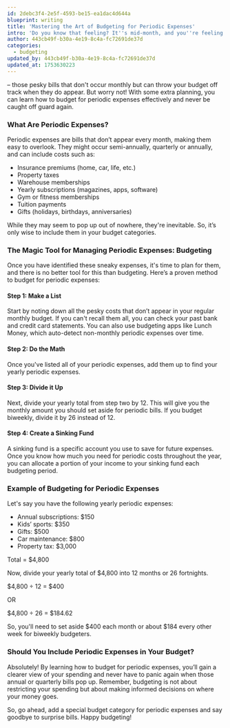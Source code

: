 ```yaml
---
id: 2debc3f4-2e5f-4593-be15-ea1dac4d644a
blueprint: writing
title: 'Mastering the Art of Budgeting for Periodic Expenses'
intro: 'Do you know that feeling? It''s mid-month, and you''re feeling good about your budget. You''ve managed your expenses well, even saved a little something for...'
author: 443cb49f-b30a-4e19-8c4a-fc72691de37d
categories:
  - budgeting
updated_by: 443cb49f-b30a-4e19-8c4a-fc72691de37d
updated_at: 1753630223
---
```

– those pesky bills that don't occur monthly but can throw your budget off track when they do appear. But worry not! With some extra planning, you can learn how to budget for periodic expenses effectively and never be caught off guard again.

### What Are Periodic Expenses?

Periodic expenses are bills that don’t appear every month, making them easy to overlook. They might occur semi-annually, quarterly or annually, and can include costs such as:

- Insurance premiums (home, car, life, etc.)
- Property taxes
- Warehouse memberships
- Yearly subscriptions (magazines, apps, software)
- Gym or fitness memberships
- Tuition payments
- Gifts (holidays, birthdays, anniversaries)

While they may seem to pop up out of nowhere, they're inevitable. So, it’s only wise to include them in your budget categories.

### The Magic Tool for Managing Periodic Expenses: Budgeting
Once you have identified these sneaky expenses, it's time to plan for them, and there is no better tool for this than budgeting. Here’s a proven method to budget for periodic expenses:

#### Step 1: Make a List
Start by noting down all the pesky costs that don’t appear in your regular monthly budget. If you can't recall them all, you can check your past bank and credit card statements. You can also use budgeting apps like Lunch Money, which auto-detect non-monthly periodic expenses over time.

#### Step 2: Do the Math
Once you've listed all of your periodic expenses, add them up to find your yearly periodic expenses.

#### Step 3: Divide it Up
Next, divide your yearly total from step two by 12. This will give you the monthly amount you should set aside for periodic bills. If you budget biweekly, divide it by 26 instead of 12.

#### Step 4: Create a Sinking Fund
A sinking fund is a specific account you use to save for future expenses. Once you know how much you need for periodic costs throughout the year, you can allocate a portion of your income to your sinking fund each budgeting period.

### Example of Budgeting for Periodic Expenses
Let's say you have the following yearly periodic expenses:

- Annual subscriptions: $150
- Kids’ sports: $350
- Gifts: $500
- Car maintenance: $800
- Property tax: $3,000

Total = $4,800

Now, divide your yearly total of $4,800 into 12 months or 26 fortnights.

$4,800 ÷ 12 = $400

OR

$4,800 ÷ 26 = $184.62

So, you'll need to set aside $400 each month or about $184 every other week for biweekly budgeters.

### Should You Include Periodic Expenses in Your Budget?

Absolutely! By learning how to budget for periodic expenses, you’ll gain a clearer view of your spending and never have to panic again when those annual or quarterly bills pop up. Remember, budgeting is not about restricting your spending but about making informed decisions on where your money goes.

So, go ahead, add a special budget category for periodic expenses and say goodbye to surprise bills. Happy budgeting!